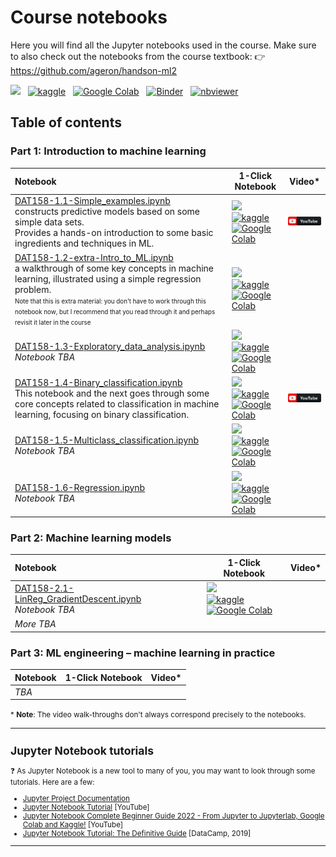 
# Course notebooks

Here you will find all the Jupyter notebooks used in the course. Make sure to also check out the notebooks from the course textbook: :point_right: https://github.com/ageron/handson-ml2 


<p>

[<img src="https://deepnote.com/buttons/launch-in-deepnote-small.svg">](https://deepnote.com/launch?url=https%3A%2F%2Fgithub.com%2Falu042%2FDAT158-2022) &nbsp; [![kaggle](https://camo.githubusercontent.com/a08ca511178e691ace596a95d334f73cf4ce06e83a5c4a5169b8bb68cac27bef/68747470733a2f2f6b6167676c652e636f6d2f7374617469632f696d616765732f6f70656e2d696e2d6b6167676c652e737667)](https://www.kaggle.com/alexanderlundervold/code) &nbsp;  [![Google Colab](https://colab.research.google.com/assets/colab-badge.svg)](https://colab.research.google.com/github/alu042/DAT158-2022/blob/main/) &nbsp; [![Binder](https://mybinder.org/badge_logo.svg)](https://mybinder.org/v2/gh/alu042/DAT158-2022/HEAD) &nbsp; [![nbviewer](https://raw.githubusercontent.com/jupyter/design/master/logos/Badges/nbviewer_badge.svg)](https://nbviewer.org/github/alu042/DAT158-2022/tree/main/notebooks)
</p>

## Table of contents 


### Part 1: Introduction to machine learning

| Notebook    |      1-Click Notebook      |    Video*   |
|:----------|------|-------|
|  [DAT158-1.1-Simple_examples.ipynb](https://nbviewer.org/github/alu042/DAT158-2022/tree/main/notebooks/DAT158-1.1-Simple_examples.ipynb)  <br>constructs predictive models based on some simple data sets. <br>Provides a hands-on introduction to some basic ingredients and techniques in ML. | [<img src="https://deepnote.com/buttons/launch-in-deepnote-small.svg">](https://deepnote.com/launch?url=https%3A%2F%2Fgithub.com%2Falu042%2FDAT158-2022%2Fblob%2Fmain%2Fnotebooks%2FDAT158-1.1-Simple_examples.ipynb)<br>[![kaggle](https://camo.githubusercontent.com/a08ca511178e691ace596a95d334f73cf4ce06e83a5c4a5169b8bb68cac27bef/68747470733a2f2f6b6167676c652e636f6d2f7374617469632f696d616765732f6f70656e2d696e2d6b6167676c652e737667)](https://www.kaggle.com/code/alexanderlundervold/dat158-1-1-simple-examples-ipynb) <br>[![Google Colab](https://colab.research.google.com/assets/colab-badge.svg)](https://colab.research.google.com/github/alu042/DAT158-2022/blob/main/notebooks/DAT158-1.1-Simple_examples.ipynb)| [![YouTube](assets/youtube_button.png)](https://www.youtube.com/watch?v=OhxUgFNnj1U)
|  [DAT158-1.2-extra-Intro_to_ML.ipynb](https://nbviewer.org/github/alu042/DAT158-2022/tree/main/notebooks/DAT158-1.2-extra-Intro_to_ML.ipynb)  <br>a walkthrough of some key concepts in machine learning, illustrated using a simple regression problem.<br> <span style=font-size:70%>Note that this is extra material: you don't have to work through this notebook now, but I recommend that you read through it and perhaps revisit it later in the course</span>| [<img src="https://deepnote.com/buttons/launch-in-deepnote-small.svg">](https://deepnote.com/launch?url=https%3A%2F%2Fgithub.com%2Falu042%2FDAT158-2022%2Fblob%2Fmain%2Fnotebooks%2FDAT158-1.2-extra-Intro_to_ML.ipynb)<br>[![kaggle](https://camo.githubusercontent.com/a08ca511178e691ace596a95d334f73cf4ce06e83a5c4a5169b8bb68cac27bef/68747470733a2f2f6b6167676c652e636f6d2f7374617469632f696d616765732f6f70656e2d696e2d6b6167676c652e737667)](https://www.kaggle.com/code/alexanderlundervold/dat158-1-2-extra-intro-to-ml-ipynb) <br>[![Google Colab](https://colab.research.google.com/assets/colab-badge.svg)](https://colab.research.google.com/github/alu042/DAT158-2022/blob/main/notebooks/DAT158-1.2-extra-Intro_to_ML.ipynb)|
|[DAT158-1.3-Exploratory_data_analysis.ipynb](https://nbviewer.org/github/alu042/DAT158-2022/tree/main/notebooks/DAT158-1.3-Exploratory_data_analysis.ipynb)<br>_Notebook TBA_|[<img src="https://deepnote.com/buttons/launch-in-deepnote-small.svg">](https://deepnote.com/launch?url=https%3A%2F%2Fgithub.com%2Falu042%2FDAT158-2022%2Fblob%2Fmain%2Fnotebooks%2FDAT158-1.3-Exploratory_data_analysis.ipynb)<br>[![kaggle](https://camo.githubusercontent.com/a08ca511178e691ace596a95d334f73cf4ce06e83a5c4a5169b8bb68cac27bef/68747470733a2f2f6b6167676c652e636f6d2f7374617469632f696d616765732f6f70656e2d696e2d6b6167676c652e737667)](https://www.kaggle.com/alexanderlundervold/code) <br>[![Google Colab](https://colab.research.google.com/assets/colab-badge.svg)]()|
|[DAT158-1.4-Binary_classification.ipynb](https://nbviewer.org/github/alu042/DAT158-2022/tree/main/notebooks/DAT158-1.4-Binary_classification.ipynb)<br>This notebook and the next goes through some core concepts related to classification in machine learning, focusing on binary classification.|[<img src="https://deepnote.com/buttons/launch-in-deepnote-small.svg">](https://deepnote.com/launch?url=https%3A%2F%2Fgithub.com%2Falu042%2FDAT158-2022%2Fblob%2Fmain%2Fnotebooks%2FDAT158-1.4-Binary_classification.ipynb)<br>[![kaggle](https://camo.githubusercontent.com/a08ca511178e691ace596a95d334f73cf4ce06e83a5c4a5169b8bb68cac27bef/68747470733a2f2f6b6167676c652e636f6d2f7374617469632f696d616765732f6f70656e2d696e2d6b6167676c652e737667)](https://www.kaggle.com/alexanderlundervold/dat158-1-4-binary-classification-ipynb) <br>[![Google Colab](https://colab.research.google.com/assets/colab-badge.svg)](https://colab.research.google.com/github/alu042/DAT158-2022/blob/main/notebooks/DAT158-1.4-Binary_classification.ipynb)| [![YouTube](assets/youtube_button.png)](https://www.youtube.com/watch?v=rgBShN-KXxo) |
|[DAT158-1.5-Multiclass_classification.ipynb](https://nbviewer.org/github/alu042/DAT158-2022/tree/main/notebooks/DAT158-1.5-Multiclass_classification.ipynb)<br>_Notebook TBA_|[<img src="https://deepnote.com/buttons/launch-in-deepnote-small.svg">](https://deepnote.com/launch?url=https%3A%2F%2Fgithub.com%2Falu042%2FDAT158-2022%2Fblob%2Fmain%2Fnotebooks%2FDAT158-1.5-Multiclass_classification.ipynb)<br> [![kaggle](https://camo.githubusercontent.com/a08ca511178e691ace596a95d334f73cf4ce06e83a5c4a5169b8bb68cac27bef/68747470733a2f2f6b6167676c652e636f6d2f7374617469632f696d616765732f6f70656e2d696e2d6b6167676c652e737667)](https://www.kaggle.com/alexanderlundervold/code) <br>[![Google Colab](https://colab.research.google.com/assets/colab-badge.svg)]()|
|[DAT158-1.6-Regression.ipynb](https://nbviewer.org/github/alu042/DAT158-2022/tree/main/notebooks/DAT158-1.6-Regression.ipynb)<br>_Notebook TBA_|[<img src="https://deepnote.com/buttons/launch-in-deepnote-small.svg">](https://deepnote.com/launch?url=https%3A%2F%2Fgithub.com%2Falu042%2FDAT158-2022%2Fblob%2Fmain%2Fnotebooks%2FDAT158-1.6-Regression.ipynb)<br>[![kaggle](https://camo.githubusercontent.com/a08ca511178e691ace596a95d334f73cf4ce06e83a5c4a5169b8bb68cac27bef/68747470733a2f2f6b6167676c652e636f6d2f7374617469632f696d616765732f6f70656e2d696e2d6b6167676c652e737667)](https://www.kaggle.com/alexanderlundervold/code) <br>[![Google Colab](https://colab.research.google.com/assets/colab-badge.svg)]()|    

### Part 2: Machine learning models
| Notebook    |      1-Click Notebook      |    Video*   |
|:----------|------|-------|
|[DAT158-2.1-LinReg_GradientDescent.ipynb](https://nbviewer.org/github/alu042/DAT158-2022/tree/main/notebooks/DAT158-2.1-LinReg_GradientDescent.ipynb)<br>_Notebook TBA_|[<img src="https://deepnote.com/buttons/launch-in-deepnote-small.svg">](https://deepnote.com/launch?url=https%3A%2F%2Fgithub.com%2Falu042%2FDAT158-2022%2Fblob%2Fmain%2Fnotebooks%2FDAT158-2.1-LinReg_GradientDescent.ipynb)<br>[![kaggle](https://camo.githubusercontent.com/a08ca511178e691ace596a95d334f73cf4ce06e83a5c4a5169b8bb68cac27bef/68747470733a2f2f6b6167676c652e636f6d2f7374617469632f696d616765732f6f70656e2d696e2d6b6167676c652e737667)](https://www.kaggle.com/alexanderlundervold/code) <br>[![Google Colab](https://colab.research.google.com/assets/colab-badge.svg)]()|
|_More TBA_||


### Part 3: ML engineering &ndash; machine learning in practice
| Notebook    |      1-Click Notebook      |    Video*   |
|:----------|------|-------|
|_TBA_||


<small>* **Note**: The video walk-throughs don't always correspond precisely to the notebooks.

---

## Jupyter Notebook tutorials

:question: As Jupyter Notebook is a new tool to many of you, you may want to look through some tutorials. Here are a few: 
* [Jupyter Project Documentation](https://docs.jupyter.org/en/latest/)
* [Jupyter Notebook Tutorial](https://www.youtube.com/watch?v=DKiI6NfSIe8) [YouTube]
* [Jupyter Notebook Complete Beginner Guide 2022 - From Jupyter to Jupyterlab, Google Colab and Kaggle!](https://www.youtube.com/watch?v=5pf0_bpNbkw) [YouTube]
* [Jupyter Notebook Tutorial: The Definitive Guide](https://www.datacamp.com/community/tutorials/tutorial-jupyter-notebook) [DataCamp, 2019]

---

